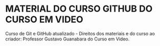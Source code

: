 # MATERIAL DO CURSO GITHUB DO CURSO EM VIDEO 
 Curso de Git e GitHub atualizado - Direitos dos materiais e do curso ao criador: Professor Gustavo Guanabara do Curso em Vídeo.
